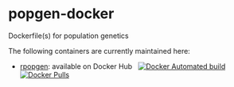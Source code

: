 # popgen-docker
Dockerfile(s) for population genetics

The following containers are currently maintained here:
* [rpopgen]: available on Docker Hub &nbsp; [![Docker Automated build](https://img.shields.io/docker/automated/hlapp/rpopgen.svg)](https://hub.docker.com/r/hlapp/rpopgen/) [![Docker Pulls](https://img.shields.io/docker/pulls/hlapp/rpopgen.svg)](https://hub.docker.com/r/hlapp/rpopgen/)

[rpopgen]: https://hub.docker.com/r/hlapp/rpopgen/
